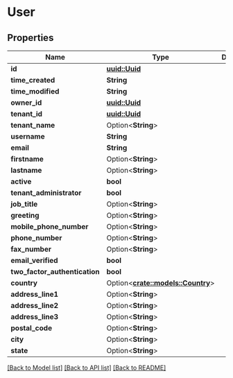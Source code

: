 # User

## Properties

Name | Type | Description | Notes
------------ | ------------- | ------------- | -------------
**id** | [**uuid::Uuid**](uuid::Uuid.md) |  | 
**time_created** | **String** |  | 
**time_modified** | **String** |  | 
**owner_id** | [**uuid::Uuid**](uuid::Uuid.md) |  | 
**tenant_id** | [**uuid::Uuid**](uuid::Uuid.md) |  | 
**tenant_name** | Option<**String**> |  | [optional]
**username** | **String** |  | 
**email** | **String** |  | 
**firstname** | Option<**String**> |  | [optional]
**lastname** | Option<**String**> |  | [optional]
**active** | **bool** |  | 
**tenant_administrator** | **bool** |  | 
**job_title** | Option<**String**> |  | [optional]
**greeting** | Option<**String**> |  | [optional]
**mobile_phone_number** | Option<**String**> |  | [optional]
**phone_number** | Option<**String**> |  | [optional]
**fax_number** | Option<**String**> |  | [optional]
**email_verified** | **bool** |  | 
**two_factor_authentication** | **bool** |  | 
**country** | Option<[**crate::models::Country**](Country.md)> |  | [optional]
**address_line1** | Option<**String**> |  | [optional]
**address_line2** | Option<**String**> |  | [optional]
**address_line3** | Option<**String**> |  | [optional]
**postal_code** | Option<**String**> |  | [optional]
**city** | Option<**String**> |  | [optional]
**state** | Option<**String**> |  | [optional]

[[Back to Model list]](../README.md#documentation-for-models) [[Back to API list]](../README.md#documentation-for-api-endpoints) [[Back to README]](../README.md)


